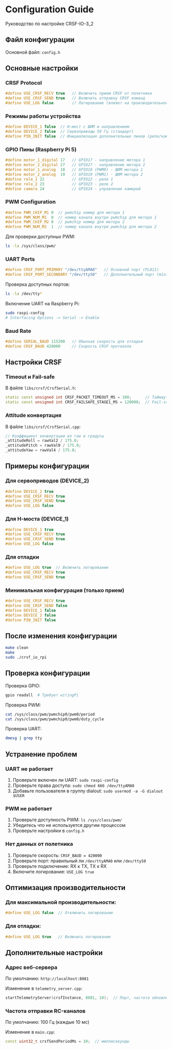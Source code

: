 # Configuration Guide

Руководство по настройке CRSF-IO-3_2

## Файл конфигурации

Основной файл: `config.h`

## Основные настройки

### CRSF Protocol

```cpp
#define USE_CRSF_RECV true   // Включить прием CRSF от полетника
#define USE_CRSF_SEND true   // Включить отправку CRSF команд
#define USE_LOG false        // Логирование (влияет на производительность)
```

### Режимы работы устройства

```cpp
#define DEVICE_1 false  // Н-мост с ШИМ и направлением
#define DEVICE_2 false  // Сервоприводы 50 Гц (стандарт)
#define PIN_INIT false  // Инициализация дополнительных пинов (реле/камера)
```

### GPIO Пины (Raspberry Pi 5)

```cpp
#define motor_1_digital 17   // GPIO17 - направление мотора 1
#define motor_2_digital 27   // GPIO27 - направление мотора 2
#define motor_1_analog  18   // GPIO18 (PWM0) - ШИМ мотора 1
#define motor_2_analog  19   // GPIO19 (PWM1) - ШИМ мотора 2
#define rele_1 22            // GPIO22 - реле 1
#define rele_2 23            // GPIO23 - реле 2
#define camera 24            // GPIO24 - управление камерой
```

### PWM Configuration

```cpp
#define PWM_CHIP_M1 0  // pwmchip номер для мотора 1
#define PWM_NUM_M1  0  // номер канала внутри pwmchip для мотора 1
#define PWM_CHIP_M2 0  // pwmchip номер для мотора 2
#define PWM_NUM_M2  1  // номер канала внутри pwmchip для мотора 2
```

Для проверки доступных PWM:

```bash
ls -la /sys/class/pwm/
```

### UART Ports

```cpp
#define CRSF_PORT_PRIMARY "/dev/ttyAMA0"   // Основной порт (PL011)
#define CRSF_PORT_SECONDARY "/dev/ttyS0"   // Дополнительный порт (miniUART)
```

Проверка доступных портов:

```bash
ls -la /dev/tty*
```

Включение UART на Raspberry Pi:

```bash
sudo raspi-config
# Interfacing Options -> Serial -> Enable
```

### Baud Rate

```cpp
#define SERIAL_BAUD 115200   // Обычная скорость для отладки
#define CRSF_BAUD 420000     // Скорость CRSF протокола
```

## Настройки CRSF

### Timeout и Fail-safe

В файле `libs/crsf/CrsfSerial.h`:

```cpp
static const unsigned int CRSF_PACKET_TIMEOUT_MS = 100;      // Таймаут пакета
static const unsigned int CRSF_FAILSAFE_STAGE1_MS = 120000;  // Fail-safe (2 минуты)
```

### Attitude конвертация

В файле `libs/crsf/CrsfSerial.cpp`:

```cpp
// Коэффициент конвертации из raw в градусы
_attitudeRoll = rawVal2 / 175.0;
_attitudePitch = rawVal0 / 175.0;
_attitudeYaw = rawVal4 / 175.0;
```

## Примеры конфигурации

### Для сервоприводов (DEVICE_2)

```cpp
#define DEVICE_2 true
#define USE_CRSF_RECV true
#define USE_CRSF_SEND true
#define USE_LOG false
```

### Для Н-моста (DEVICE_1)

```cpp
#define DEVICE_1 true
#define USE_CRSF_RECV true
#define USE_CRSF_SEND true
#define USE_LOG false
```

### Для отладки

```cpp
#define USE_LOG true  // Включить логирование
#define USE_CRSF_RECV true
#define USE_CRSF_SEND true
```

### Минимальная конфигурация (только прием)

```cpp
#define USE_CRSF_RECV true
#define USE_CRSF_SEND false
#define DEVICE_1 false
#define DEVICE_2 false
#define PIN_INIT false
```

## После изменения конфигурации

```bash
make clean
make
sudo ./crsf_io_rpi
```

## Проверка конфигурации

Проверка GPIO:

```bash
gpio readall  # Требует wiringPi
```

Проверка PWM:

```bash
cat /sys/class/pwm/pwmchip0/pwm0/period
cat /sys/class/pwm/pwmchip0/pwm0/duty_cycle
```

Проверка UART:

```bash
dmesg | grep tty
```

## Устранение проблем

### UART не работает

1. Проверьте включен ли UART: `sudo raspi-config`
2. Проверьте права доступа: `sudo chmod 666 /dev/ttyAMA0`
3. Добавьте пользователя в группу dialout: `sudo usermod -a -G dialout $USER`

### PWM не работает

1. Проверьте доступность PWM: `ls /sys/class/pwm/`
2. Убедитесь что не используется другим процессом
3. Проверьте настройки в `config.h`

### Нет данных от полетника

1. Проверьте скорость: `CRSF_BAUD = 420000`
2. Проверьте порт: правильный ли `/dev/ttyAMA0` или `/dev/ttyS0`
3. Проверьте подключение: RX к TX, TX к RX
4. Включите логирование: `USE_LOG true`

## Оптимизация производительности

### Для максимальной производительности:

```cpp
#define USE_LOG false  // Отключить логирование
```

### Для отладки:

```cpp
#define USE_LOG true   // Включить логирование
```

## Дополнительные настройки

### Адрес веб-сервера

По умолчанию: `http://localhost:8081`

Изменение в `telemetry_server.cpp`:

```cpp
startTelemetryServer(crsfInstance, 8081, 10);  // Порт, частота обновления
```

### Частота отправки RC-каналов

По умолчанию: 100 Гц (каждые 10 мс)

Изменение в `main.cpp`:

```cpp
const uint32_t crsfSendPeriodMs = 10;  // миллисекунды
```
